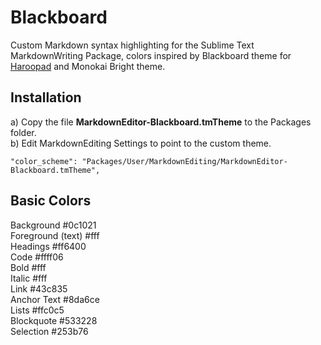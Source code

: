 # Blackboard

Custom Markdown syntax highlighting for the Sublime Text MarkdownWriting Package, colors inspired by Blackboard theme for [Haroopad](http://pad.haroopress.com/) and Monokai Bright theme.

Installation
---
a) Copy the file **MarkdownEditor-Blackboard.tmTheme** to the Packages folder.  
b) Edit MarkdownEditing Settings to point to the custom theme.

    "color_scheme": "Packages/User/MarkdownEditing/MarkdownEditor-Blackboard.tmTheme",  
    
    
Basic Colors
---
Background #0c1021    
Foreground (text) #fff  
Headings #ff6400  
Code #ffff06  
Bold #fff  
Italic #fff  
Link #43c835  
Anchor Text #8da6ce  
Lists #ffc0c5  
Blockquote #533228  
Selection #253b76  
